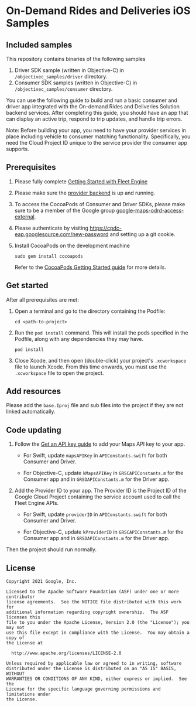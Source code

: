 On-Demand Rides and Deliveries iOS Samples
============

Included samples
------------

This repository contains binaries of the following samples

1. Driver SDK sample (written in Objective-C) in `/objectivec_samples/driver` directory.
2. Consumer SDK samples (written in Objective-C) in `/objectivec_samples/consumer` directory.


You can use the following guide to build and run a basic consumer and driver app integrated with the On-demand Rides and Deliveries Solution backend services. After completing this guide, you should have an app that can display an active trip, respond to trip updates, and handle trip errors.

Note: Before building your app, you need to have your provider services in place including vehicle to consumer matching functionality. Specifically, you need the Cloud Project ID unique to the service provider the consumer app supports.

## Prerequisites
1. Please fully complete [Getting Started with Fleet Engine](https://developers.google.com/maps/documentation/transportation-logistics/on-demand-rides-deliveries-solution/trip-order-progress/fleet-engine)
2. Please make sure the [provider backend](https://github.com/googlemaps/java-on-demand-rides-deliveries-stub-provider)
is up and running.
3. To access the CocoaPods of Consumer and Driver SDKs, please make sure to be a member of the
Google group [google-maps-odrd-access-external](https://groups.google.com/a/google.com/g/google-maps-odrd-access-external).
5. Please authenticate by visiting https://cpdc-eap.googlesource.com/new-password
and setting up a git cookie.
6. Install CocoaPods on the development machine

    ```shell
    sudo gem install cocoapods
    ```

    Refer to the
    [CocoaPods Getting Started guide](https://guides.cocoapods.org/using/getting-started.html)
    for more details.


## Get started
After all prerequisites are met:

1.  Open a terminal and go to the directory containing the Podfile:

    ```shell
    cd <path-to-project>
    ```

2.  Run the `pod install` command. This will install the pods specified in the
    Podfile, along with any dependencies they may have.

    ```shell
    pod install
    ```
3.  Close Xcode, and then open (double-click) your project's `.xcworkspace` file
    to launch Xcode. From this time onwards, you must use the `.xcworkspace` file
    to open the project.

## Add resources

Please add the `base.Iproj` file and sub files into the project if they are not linked automatically.

## Code updating

1. Follow the [Get an API key guide](https://developers.devsite.corp.google.com/maps/documentation/ios-sdk/get-api-key#add_key)
   to add your Maps API key to your app.

   - For Swift, update `mapsAPIKey` in `APIConstants.swift` for both Consumer and
     Driver.

   - For Objective-C, update `kMapsAPIKey` in `GRSCAPIConstants.m` for the
     Consumer app and in `GRSDAPIConstants.m` for the Driver app.

2. Add the Provider ID to your app. The Provider ID is the Project ID of the
   Google Cloud Project containing the service account used to call the Fleet
   Engine APIs.

   - For Swift, update `providerID` in `APIConstants.swift` for both Consumer and
     Driver.

   - For Objective-C, update `kProviderID` in `GRSCAPIConstants.m` for the
     Consumer app and in `GRSDAPIConstants.m` for the Driver app.

Then the project should run normally.

License
-------

```
Copyright 2021 Google, Inc.

Licensed to the Apache Software Foundation (ASF) under one or more contributor
license agreements.  See the NOTICE file distributed with this work for
additional information regarding copyright ownership.  The ASF licenses this
file to you under the Apache License, Version 2.0 (the "License"); you may not
use this file except in compliance with the License.  You may obtain a copy of
the License at

  http://www.apache.org/licenses/LICENSE-2.0

Unless required by applicable law or agreed to in writing, software
distributed under the License is distributed on an "AS IS" BASIS, WITHOUT
WARRANTIES OR CONDITIONS OF ANY KIND, either express or implied.  See the
License for the specific language governing permissions and limitations under
the License.
```
